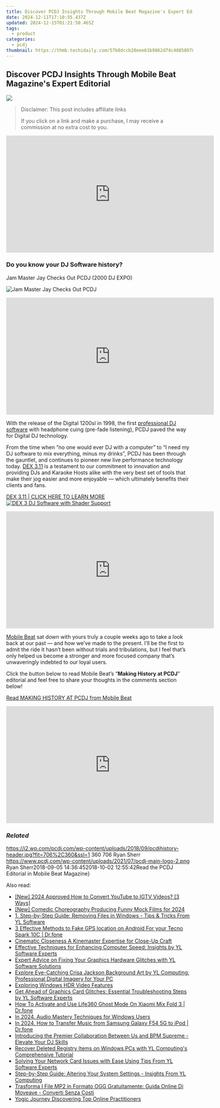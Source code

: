 ```yaml
---
title: Discover PCDJ Insights Through Mobile Beat Magazine's Expert Editorial
date: 2024-12-11T17:10:55.437Z
updated: 2024-12-15T01:21:50.465Z
tags:
  - product
categories:
  - pcdj
thumbnail: https://thmb.techidaily.com/57b8dccb20eee61b9862d74c48858978ad644b0b3c9c032196c655a977f2efc6.jpg
---
```


## Discover PCDJ Insights Through Mobile Beat Magazine's Expert Editorial

[![](https://i2.wp.com/pcdj.com/wp-content/uploads/2018/09/pcdjhistory-header.jpg?resize=706%2C321&ssl=1)](https://i2.wp.com/pcdj.com/wp-content/uploads/2018/09/pcdjhistory-header.jpg?fit=706%2C360&ssl=1 "PCDJ history")

>  Disclaimer: This post includes affiliate links
>
>  If you click on a link and make a purchase, I may receive a commission at no extra cost to you.
>

<!-- affiliate ads begin -->
<iframe width="560" height="315" src="https://www.youtube.com/embed/DBMTAJBx-X4?si=sje5pFJXiHzJJGbP" title="YouTube video player" frameborder="0" allow="accelerometer; autoplay; clipboard-write; encrypted-media; gyroscope; picture-in-picture; web-share" referrerpolicy="strict-origin-when-cross-origin" allowfullscreen></iframe>
<!-- affiliate ads end -->

### Do you know your DJ Software history?

Jam Master Jay Checks Out PCDJ (2000 DJ EXPO)

![Jam Master Jay Checks Out PCDJ](https://i1.wp.com/pcdj.com/wp-content/uploads/2017/02/10356151_10152166609177615_3202713462102098987_n.jpg?fit=200%2C200&ssl=1 "Jam Master Jay Checks Out PCDJ")

<!-- affiliate ads begin -->
<iframe width="560" height="315" src="https://www.youtube.com/embed/M5pwd2mwaQQ?si=qyZHgdTlbQbc32Mp" title="YouTube video player" frameborder="0" allow="accelerometer; autoplay; clipboard-write; encrypted-media; gyroscope; picture-in-picture; web-share" referrerpolicy="strict-origin-when-cross-origin" allowfullscreen></iframe>
<!-- affiliate ads end -->

With the release of the Digital 1200sl in 1998, the first [professional DJ software](https://tools.techidaily.com/pcdj/products/) with headphone cuing (pre-fade listening), PCDJ paved the way for Digital DJ technology.

From the time when “no one would ever DJ with a computer” to “I need my DJ software to mix everything, minus my drinks”, PCDJ has been through the gauntlet, and continues to pioneer new live performance technology today. [DEX 3.11](https://tools.techidaily.com/pcdj/products/) is a testament to our commitment to innovation and providing DJs and Karaoke Hosts alike with the very best set of tools that make their jog easier and more enjoyable — which ultimately benefits their clients and fans.

[DEX 3.11 | CLICK HERE TO LEARN MORE ![DEX 3 DJ Software with Shader Support](https://i1.wp.com/pcdj.com/wp-content/uploads/2018/07/dex311-screenshot-1.jpg?fit=300%2C169&ssl=1 "DEX 3 DJ Software with Shader Support")](https://tools.techidaily.com/pcdj/products/)

<!-- affiliate ads begin -->
<iframe width="560" height="315" src="https://www.youtube.com/embed/LaGNHfAT92w?si=bvHo1iYK2JBIPtRo" title="YouTube video player" frameborder="0" allow="accelerometer; autoplay; clipboard-write; encrypted-media; gyroscope; picture-in-picture; web-share" referrerpolicy="strict-origin-when-cross-origin" allowfullscreen></iframe>
<!-- affiliate ads end -->

[Mobile Beat](https://www.mobilebeat.com) sat down with yours truly a couple weeks ago to take a look back at our past — and how we’ve made to the present. I’ll be the first to admit the ride it hasn’t been without trials and tribulations, but I feel that’s only helped us become a stronger and more focused company that’s unwaveringly indebted to our loyal users.

Click the button below to read Mobile Beat’s “**Making History at PCDJ**” editorial and feel free to share your thoughts in the comments section below!

[Read MAKING HISTORY AT PCDJ from Mobile Beat](https://www.mobilebeat.com/emagscurrent/197/html5/index.html?page=22)

<!-- affiliate ads begin -->
<iframe width="560" height="315" src="https://www.youtube.com/embed/c-BHGGIC0zE?si=FzUQKZa-bx8OlKuB" title="YouTube video player" frameborder="0" allow="accelerometer; autoplay; clipboard-write; encrypted-media; gyroscope; picture-in-picture; web-share" referrerpolicy="strict-origin-when-cross-origin" allowfullscreen></iframe>
<!-- affiliate ads end -->

### _Related_

https://i2.wp.com/pcdj.com/wp-content/uploads/2018/09/pcdjhistory-header.jpg?fit=706%2C360&ssl=1 360 706 Ryan Sherr https://www.pcdj.com/wp-content/uploads/2021/07/pcdj-main-logo-2.png Ryan Sherr2018-09-05 14:36:452018-10-02 12:55:42Read the PCDJ Editorial in Mobile Beat Magazine}

<ins class="adsbygoogle"
     style="display:block"
     data-ad-format="autorelaxed"
     data-ad-client="ca-pub-7571918770474297"
     data-ad-slot="1223367746"></ins>

<ins class="adsbygoogle"
     style="display:block"
     data-ad-client="ca-pub-7571918770474297"
     data-ad-slot="8358498916"
     data-ad-format="auto"
     data-full-width-responsive="true"></ins>

<span class="atpl-alsoreadstyle">Also read:</span>
<div><ul>
<li><a href="https://youtube-webster.techidaily.com/024-approved-how-to-convert-youtube-to-igtv-videos-3-ways/"><u>[New] 2024 Approved How to Convert YouTube to IGTV Videos? [3 Ways]</u></a></li>
<li><a href="https://youtube-docs.techidaily.com/omedic-choreography-producing-funny-mock-films-for-2024/"><u>[New] Comedic Choreography Producing Funny Mock Films for 2024</u></a></li>
<li><a href="https://win-hot.techidaily.com/1-step-by-step-guide-removing-files-in-windows-tips-and-tricks-from-yl-software/"><u>1. Step-by-Step Guide: Removing Files in Windows - Tips & Tricks From YL Software</u></a></li>
<li><a href="https://android-location.techidaily.com/3-effective-methods-to-fake-gps-location-on-android-for-your-tecno-spark-10c-drfone-by-drfone-virtual/"><u>3 Effective Methods to Fake GPS location on Android For your Tecno Spark 10C | Dr.fone</u></a></li>
<li><a href="https://extra-hints.techidaily.com/cinematic-closeness-a-kinemaster-expertise-for-close-up-craft/"><u>Cinematic Closeness A Kinemaster Expertise for Close-Up Craft</u></a></li>
<li><a href="https://win-hot.techidaily.com/effective-techniques-for-enhancing-computer-speed-insights-by-yl-software-experts/"><u>Effective Techniques for Enhancing Computer Speed: Insights by YL Software Experts</u></a></li>
<li><a href="https://win-hot.techidaily.com/expert-advice-on-fixing-your-graphics-hardware-glitches-with-yl-software-solutions/"><u>Expert Advice on Fixing Your Graphics Hardware Glitches with YL Software Solutions</u></a></li>
<li><a href="https://win-hot.techidaily.com/explore-eye-catching-crisa-jackson-background-art-by-yl-computing-professional-digital-imagery-for-your-pc/"><u>Explore Eye-Catching Crisa Jackson Background Art by YL Computing: Professional Digital Imagery for Your PC</u></a></li>
<li><a href="https://extra-resources.techidaily.com/exploring-windows-hdr-video-features/"><u>Exploring Windows HDR Video Features</u></a></li>
<li><a href="https://win-hot.techidaily.com/get-ahead-of-graphics-card-glitches-essential-troubleshooting-steps-by-yl-software-experts/"><u>Get Ahead of Graphics Card Glitches: Essential Troubleshooting Steps by YL Software Experts</u></a></li>
<li><a href="https://fix-guide.techidaily.com/how-to-activate-and-use-life360-ghost-mode-on-xiaomi-mix-fold-3-drfone-by-drfone-virtual-android/"><u>How To Activate and Use Life360 Ghost Mode On Xiaomi Mix Fold 3 | Dr.fone</u></a></li>
<li><a href="https://fox-info.techidaily.com/in-2024-audio-mastery-techniques-for-windows-users/"><u>In 2024, Audio Mastery Techniques for Windows Users</u></a></li>
<li><a href="https://android-transfer.techidaily.com/in-2024-how-to-transfer-music-from-samsung-galaxy-f54-5g-to-ipod-drfone-by-drfone-transfer-from-android-transfer-from-android/"><u>In 2024, How to Transfer Music from Samsung Galaxy F54 5G to iPod | Dr.fone</u></a></li>
<li><a href="https://win-hot.techidaily.com/introducing-the-premier-collaboration-between-us-and-bpm-supreme-elevate-your-dj-skills/"><u>Introducing the Premier Collaboration Between Us and BPM Supreme - Elevate Your DJ Skills</u></a></li>
<li><a href="https://win-hot.techidaily.com/recover-deleted-registry-items-on-windows-pcs-with-yl-computings-comprehensive-tutorial/"><u>Recover Deleted Registry Items on Windows PCs with YL Computing's Comprehensive Tutorial</u></a></li>
<li><a href="https://win-hot.techidaily.com/solving-your-network-card-issues-with-ease-using-tips-from-yl-software-experts/"><u>Solving Your Network Card Issues with Ease Using Tips From YL Software Experts</u></a></li>
<li><a href="https://win-hot.techidaily.com/step-by-step-guide-altering-your-system-settings-insights-from-yl-computing/"><u>Step-by-Step Guide: Altering Your System Settings - Insights From YL Computing</u></a></li>
<li><a href="https://some-approaches.techidaily.com/trasforma-i-file-mp2-in-formato-ogg-gratuitamente-guida-online-di-moveave-converti-senza-costi/"><u>Trasforma I File MP2 in Formato OGG Gratuitamente: Guida Online Di Moveave - Converti Senza Costi</u></a></li>
<li><a href="https://youtube-blog.techidaily.com/-journey-discovering-top-online-practitioners/"><u>Yogic Journey Discovering Top Online Practitioners</u></a></li>
</ul></div>


